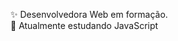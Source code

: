 ✨ Desenvolvedora Web em formação. 
<br>
🌱 Atualmente estudando JavaScript
<br>

<!---
isaisabelas/isaisabelas is a ✨ special ✨ repository because its `README.md` (this file) appears on your GitHub profile.
You can click the Preview link to take a look at your changes.
--->
